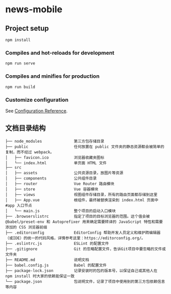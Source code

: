 # news-mobile

## Project setup
```
npm install
```

### Compiles and hot-reloads for development
```
npm run serve
```

### Compiles and minifies for production
```
npm run build
```

### Customize configuration
See [Configuration Reference](https://cli.vuejs.org/config/).


## 文档目录结构
````
├── node_modules              第三方包存储目录
├── public                    任何放置在 public 文件夹的静态资源都会被简单的复制，而不经过 webpack。
│   ├── favicon.ico           浏览器收藏夹图标
│   └── index.html            单页面 HTML 文件
├── src
│   ├── assets                公共资源目录，放图片等资源
│   ├── components            公共组件目录
│   ├── router                Vue Router 路由模块
│   ├── store                 Vue 容器模块
│   ├── views                 视图组件存储目录，所有的路由页面都存储到这里
│   ├── App.vue               根组件，最终被替换渲染到 index.html 页面中 #app 入口节点
│   └── main.js               整个项目的启动入口模块
├── .browserslistrc           指定了项目的目标浏览器的范围。这个值会被 @babel/preset-env 和 Autoprefixer 用来确定需要转译的 JavaScript 特性和需要添加的 CSS 浏览器前缀
├── .editorconfig             EditorConfig 帮助开发人员定义和维护跨编辑器（或IDE）的统一的代码风格，详情参考这里：https://editorconfig.org/。
├── .eslintrc.js              ESLint 的配置文件
├── .gitignore                Git 的忽略配置文件，告诉Git项目中要忽略的文件或文件夹
├── README.md                 说明文档
├── babel.config.js           Babel 的配置文件
├── package-lock.json         记录安装时的包的版本号，以保证自己或其他人在 npm install 时大家的依赖能保证一致
└── package.json              包说明文件，记录了项目中使用到的第三方包依赖信息等内容
````